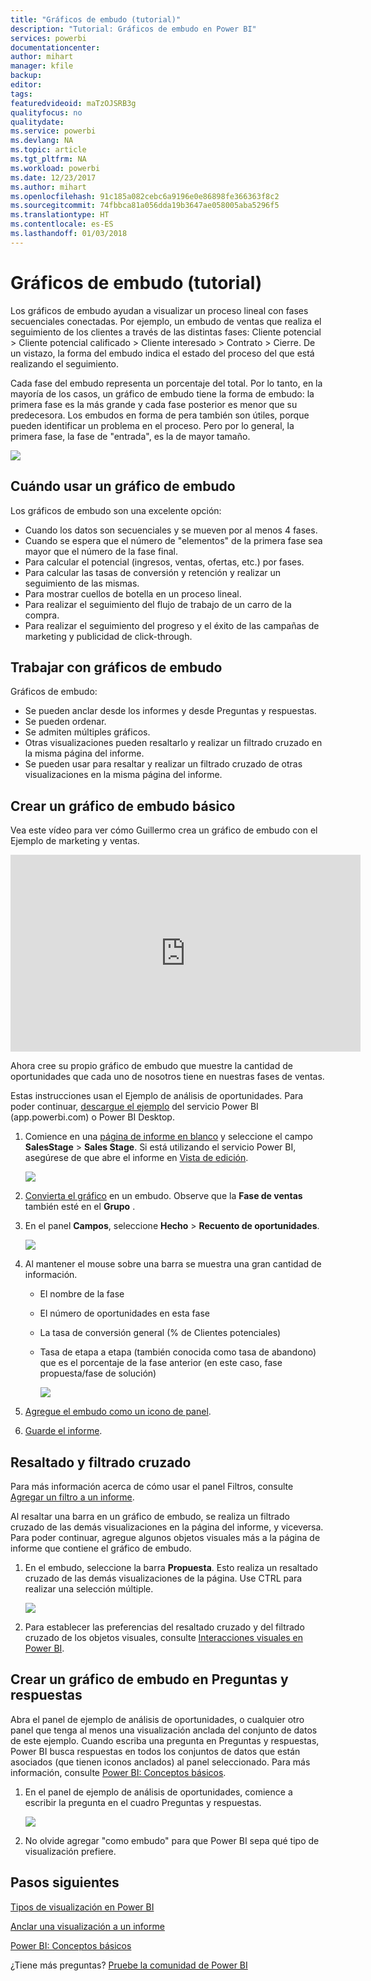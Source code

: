 ```yaml
---
title: "Gráficos de embudo (tutorial)"
description: "Tutorial: Gráficos de embudo en Power BI"
services: powerbi
documentationcenter: 
author: mihart
manager: kfile
backup: 
editor: 
tags: 
featuredvideoid: maTzOJSRB3g
qualityfocus: no
qualitydate: 
ms.service: powerbi
ms.devlang: NA
ms.topic: article
ms.tgt_pltfrm: NA
ms.workload: powerbi
ms.date: 12/23/2017
ms.author: mihart
ms.openlocfilehash: 91c185a082cebc6a9196e0e86898fe366363f8c2
ms.sourcegitcommit: 74fbbca81a056dda19b3647ae058005aba5296f5
ms.translationtype: HT
ms.contentlocale: es-ES
ms.lasthandoff: 01/03/2018
---
```

# <a name="funnel-charts-tutorial"></a>Gráficos de embudo (tutorial)
Los gráficos de embudo ayudan a visualizar un proceso lineal con fases secuenciales conectadas. Por ejemplo, un embudo de ventas que realiza el seguimiento de los clientes a través de las distintas fases: Cliente potencial \> Cliente potencial calificado \> Cliente interesado \> Contrato \> Cierre.  De un vistazo, la forma del embudo indica el estado del proceso del que está realizando el seguimiento.

Cada fase del embudo representa un porcentaje del total. Por lo tanto, en la mayoría de los casos, un gráfico de embudo tiene la forma de embudo: la primera fase es la más grande y cada fase posterior es menor que su predecesora.  Los embudos en forma de pera también son útiles, porque pueden identificar un problema en el proceso.  Pero por lo general, la primera fase, la fase de "entrada", es la de mayor tamaño.

![](media/power-bi-visualization-funnel-charts/funnelplain.png)

## <a name="when-to-use-a-funnel-chart"></a>Cuándo usar un gráfico de embudo
Los gráficos de embudo son una excelente opción:

* Cuando los datos son secuenciales y se mueven por al menos 4 fases.
* Cuando se espera que el número de "elementos" de la primera fase sea mayor que el número de la fase final.
* Para calcular el potencial (ingresos, ventas, ofertas, etc.) por fases.
* Para calcular las tasas de conversión y retención y realizar un seguimiento de las mismas.
* Para mostrar cuellos de botella en un proceso lineal.
* Para realizar el seguimiento del flujo de trabajo de un carro de la compra.
* Para realizar el seguimiento del progreso y el éxito de las campañas de marketing y publicidad de click-through.

## <a name="working-with-funnel-charts"></a>Trabajar con gráficos de embudo
Gráficos de embudo:

* Se pueden anclar desde los informes y desde Preguntas y respuestas.
* Se pueden ordenar.
* Se admiten múltiples gráficos.
* Otras visualizaciones pueden resaltarlo y realizar un filtrado cruzado en la misma página del informe.
* Se pueden usar para resaltar y realizar un filtrado cruzado de otras visualizaciones en la misma página del informe.

## <a name="create-a-basic-funnel-chart"></a>Crear un gráfico de embudo básico
Vea este vídeo para ver cómo Guillermo crea un gráfico de embudo con el Ejemplo de marketing y ventas.

<iframe width="560" height="315" src="https://www.youtube.com/embed/maTzOJSRB3g" frameborder="0" allowfullscreen></iframe>


Ahora cree su propio gráfico de embudo que muestre la cantidad de oportunidades que cada uno de nosotros tiene en nuestras fases de ventas.

Estas instrucciones usan el Ejemplo de análisis de oportunidades. Para poder continuar, [descargue el ejemplo](sample-datasets.md) del servicio Power BI (app.powerbi.com) o Power BI Desktop.   

1. Comience en una [página de informe en blanco](power-bi-report-add-page.md) y seleccione el campo **SalesStage** \> **Sales Stage**. Si está utilizando el servicio Power BI, asegúrese de que abre el informe en [Vista de edición](service-interact-with-a-report-in-editing-view.md).
   
    ![](media/power-bi-visualization-funnel-charts/funnelselectfield_new.png)
2. [Convierta el gráfico](power-bi-report-change-visualization-type.md) en un embudo. Observe que la **Fase de ventas** también esté en el **Grupo** . 
3. En el panel **Campos**, seleccione **Hecho** \> **Recuento de oportunidades**.
   
    ![](media/power-bi-visualization-funnel-charts/power-bi-funnel.png)
4. Al mantener el mouse sobre una barra se muestra una gran cantidad de información.
   
   * El nombre de la fase
   * El número de oportunidades en esta fase
   * La tasa de conversión general (% de Clientes potenciales) 
   * Tasa de etapa a etapa (también conocida como tasa de abandono) que es el porcentaje de la fase anterior (en este caso, fase propuesta/fase de solución)
     
     ![](media/power-bi-visualization-funnel-charts/funnelhover_new.png)
5. [Agregue el embudo como un icono de panel](service-dashboard-tiles.md). 
6. [Guarde el informe](service-report-save.md).

## <a name="highlighting-and-cross-filtering"></a>Resaltado y filtrado cruzado
Para más información acerca de cómo usar el panel Filtros, consulte [Agregar un filtro a un informe](power-bi-report-add-filter.md).

Al resaltar una barra en un gráfico de embudo, se realiza un filtrado cruzado de las demás visualizaciones en la página del informe, y viceversa. Para poder continuar, agregue algunos objetos visuales más a la página de informe que contiene el gráfico de embudo.

1. En el embudo, seleccione la barra **Propuesta**. Esto realiza un resaltado cruzado de las demás visualizaciones de la página. Use CTRL para realizar una selección múltiple.
   
   ![](media/power-bi-visualization-funnel-charts/funnelchartnoowl.gif)
2. Para establecer las preferencias del resaltado cruzado y del filtrado cruzado de los objetos visuales, consulte [Interacciones visuales en Power BI](service-reports-visual-interactions.md).

## <a name="create-a-funnel-chart-in-qa"></a>Crear un gráfico de embudo en Preguntas y respuestas
Abra el panel de ejemplo de análisis de oportunidades, o cualquier otro panel que tenga al menos una visualización anclada del conjunto de datos de este ejemplo.  Cuando escriba una pregunta en Preguntas y respuestas, Power BI busca respuestas en todos los conjuntos de datos que están asociados (que tienen iconos anclados) al panel seleccionado. Para más información, consulte [Power BI: Conceptos básicos](service-basic-concepts.md).

1. En el panel de ejemplo de análisis de oportunidades, comience a escribir la pregunta en el cuadro Preguntas y respuestas.
   
   ![](media/power-bi-visualization-funnel-charts/funnelfromqna_new.png)
   
2. No olvide agregar "como embudo" para que Power BI sepa qué tipo de visualización prefiere.

## <a name="next-steps"></a>Pasos siguientes
[Tipos de visualización en Power BI](power-bi-visualization-types-for-reports-and-q-and-a.md)

[Anclar una visualización a un informe](service-dashboard-pin-tile-from-report.md)

[Power BI: Conceptos básicos](service-basic-concepts.md)

¿Tiene más preguntas? [Pruebe la comunidad de Power BI](http://community.powerbi.com/)

